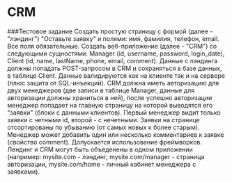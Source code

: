 # CRM

###Тестовое задание 
Создать простую страницу с формой (далее - "лэндинг") "Оставьте заявку" и полями: имя, фамилия, телефон, email. Все поля обязательные.
Создать веб-приложение (далее - "CRM") со следующими сущностями:
Manager (id, username, password, login_date), Client (id, name, lastName, phone, email, comment).
Данные с лэндинга должны попадать POST-запросом в CRM и сохраняться в базе данных, в таблице Client. Данные валидируются как на клиенте так и на сервере (плюс защита от SQL-инъекций).
CRM должна иметь авторизацию для двух менеджеров (две записи в таблице Manager, данные для авторизации должны храниться в ней), после успешно авторизации менеджер попадает на главную страницу на которой выводятся его "заявки" (блоки с данными клиентов). Первый менеджер видит только заявки с четными id, второй - с нечетными. Заявки на странице отсортированы по убыванию (от самых новых к более старым). Менеджер может добавить один или несколько комментариев к заявке (свойство comment). Допускается использование фреймворков. Лендинг и CRM могут быть объеденены в одном приложении (например: mysite.com - лэндинг, mysite.com/manager - страница авторизации, mysite.com/home - личный кабинет менеджера с заявками).

